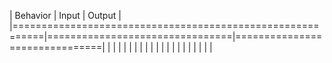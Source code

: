 | Behavior                                                  | Input                          | Output                        |
|===========================================================|================================|===============================|
|  |  |  |
|  |  |  |
|  |  |  |
|  |  |  |
|  |  |  |
